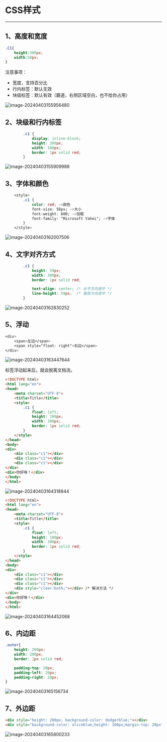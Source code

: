 # CSS样式

---

## 1、高度和宽度

```css
.C1{
	height:300px;
	width:50px;
}
```

注意事项：

* 宽度，支持百分比
* 行内标签：默认无效
* 块级标签：默认有效（霸道，右侧区域空白，也不给你占用）

![image-20240403155956480](/home/ldx/.config/Typora/typora-user-images/image-20240403155956480.png)

## 2、块级和行内标签

```CSS
        .c1 {
            display: inline-block;
            height: 300px;
            width: 100px;
            border: 1px solid red;
        }
```

![image-20240403155909988](/home/ldx/.config/Typora/typora-user-images/image-20240403155909988.png)

## 3、字体和颜色

```CSS
    <style>
        .c1 {
            color: red; ->颜色
            font-size: 58px; ->大小
            font-weight: 600; ->加粗
            font-family: "Microsoft Yahei"; ->字体
        }
    </style>
```

![image-20240403162007506](/home/ldx/.config/Typora/typora-user-images/image-20240403162007506.png)

## 4、文字对齐方式

```CSS
        .c1 {
            height: 59px;
            width: 300px;
            border: 1px solid red;

            text-align: center; /* 水平方向居中 */
            line-height: 59px;  /* 垂直方向居中 */
        }
```

![image-20240403162830252](/home/ldx/.config/Typora/typora-user-images/image-20240403162830252.png)

## 5、浮动

```CSS
<div>
    <span>左边</span>
    <span style="float: right">右边</span>
</div>
```



![image-20240403163447644](/home/ldx/.config/Typora/typora-user-images/image-20240403163447644.png)

标签浮动起来后，就会脱离文档流。

```html
<!DOCTYPE html>
<html lang="en">
<head>
    <meta charset="UTF-8">
    <title>Title</title>
    <style>
        .c1 {
            float: left;
            height: 100px;
            width: 300px;
            border: 1px solid red;
        }
    </style>
</head>
<body>
<div>
    <div class="c1"></div>
    <div class="c1"></div>
    <div class="c1"></div>
</div>
<div>你好呀！</div>
</body>
</html>
```

![image-20240403164318844](/home/ldx/.config/Typora/typora-user-images/image-20240403164318844.png)

```html
<!DOCTYPE html>
<html lang="en">
<head>
    <meta charset="UTF-8">
    <title>Title</title>
    <style>
        .c1 {
            float: left;
            height: 100px;
            width: 300px;
            border: 1px solid red;
        }
    </style>
</head>
<body>
<div>
    <div class="c1"></div>
    <div class="c1"></div>
    <div class="c1"></div>
    <div style="clear:both;"></div> /* 解决方法 */
</div>
<div>你好呀！</div>
</body>
</html>
```

![image-20240403164452068](/home/ldx/.config/Typora/typora-user-images/image-20240403164452068.png)

## 6、内边距

```css
.outer{
    height: 200px;
    width: 200px;
    border: 1px solid red;

    padding-top: 20px;
    padding-left: 20px;
    padding-right: 20px;
}
```



![image-20240403165156734](/home/ldx/.config/Typora/typora-user-images/image-20240403165156734.png)

## 7、外边距

```html
<div style="height: 200px; background-color: dodgerblue;"></div>
<div style="background-color: aliceblue;height: 100px;margin-top: 20px"></div>
```

![image-20240403165800233](/home/ldx/.config/Typora/typora-user-images/image-20240403165800233.png)